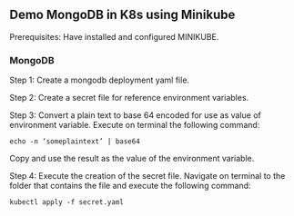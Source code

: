 ## Demo MongoDB in K8s using Minikube
 Prerequisites: Have installed and configured MINIKUBE.

 ### MongoDB

 Step 1: Create a mongodb deployment yaml file.

 Step 2: Create a secret file for reference environment variables.

 Step 3: Convert a plain text to base 64 encoded for use as value of environment variable.
Execute on terminal the following command:

    echo -n ‘someplaintext’ | base64

Copy and use the result as the value of the environment variable.

Step 4: Execute the creation of the secret file.
Navigate on terminal to the folder that contains the file and execute the following command:

    kubectl apply -f secret.yaml

    